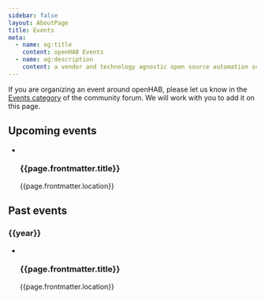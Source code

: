 ```yaml
---
sidebar: false
layout: AboutPage
title: Events
meta:
  - name: og:title
    content: openHAB Events
  - name: og:description
    content: a vendor and technology agnostic open source automation software for your home
---
```


If you are organizing an event around openHAB, please let us know in the [Events category](https://community.openhab.org/c/organisation/events) of the community forum. We will work with you to add it on this page.


<div class="events-block">
  <h2>Upcoming events</h2>

  <ul class="event-list">
    <li v-for="page in $site.pages.filter((p) => p.frontmatter.layout === 'Event' &&
                (p.frontmatter.end_date) ? new Date(p.frontmatter.end_date) >= new Date() : new Date(p.frontmatter.date) >= new Date())
            .sort((e1,e2) => new Date(e1.frontmatter.date) > new Date(e2.frontmatter.date))" class="event">
      <div class="calendar"><calendar-icon :date="page.frontmatter.date" :end-date="page.frontmatter.end_date"></calendar-icon></div>
      <a :href="page.frontmatter.link" target="_blank" class="event-link"><img class="event-image" :src="page.frontmatter.event_image || '/openhab-logo.png'" /></a>
      <div class="event-info">
        <a :href="page.frontmatter.link" target="_blank"><h3 class="event-title">{{page.frontmatter.title}}</h3></a>
        <div class="event-location">{{page.frontmatter.location}}</div>
        <p v-html="page.excerpt || page.frontmatter.abstract"></p>
      </div>
    </li>
  </ul>
</div>


<div class="events-block">
  <h2>Past events</h2>

  <div v-for="year in [2018]"> <!-- don't forget to add previous years :) -->
    <h3>{{year}}</h3>
    <ul class="event-list">
      <li v-for="page in $site.pages.filter((p) => p.frontmatter.layout === 'Event' && new Date(p.frontmatter.date).getFullYear() === year &&
                  ((p.frontmatter.end_date) ? new Date(p.frontmatter.end_date) < new Date() : new Date(p.frontmatter.date) < new Date()))
              .sort((e1,e2) => new Date(e1.frontmatter.date) < new Date(e2.frontmatter.date))" class="event">
        <div class="calendar"><calendar-icon :date="page.frontmatter.date" :end-date="page.frontmatter.end_date"></calendar-icon></div>
        <a :href="page.frontmatter.link" target="_blank" class="event-link"><img class="event-image" :src="page.frontmatter.event_image || '/openhab-logo.png'" /></a>
        <div class="event-info">
          <a :href="page.frontmatter.link" target="_blank"><h3 class="event-title">{{page.frontmatter.title}}</h3></a>
          <div class="event-location">{{page.frontmatter.location}}</div>
          <p v-html="page.excerpt || page.frontmatter.abstract"></p>
        </div>
      </li>
    </ul>
  </div>
</div>

<style lang="stylus">
.event-list
  list-style none
  .event
    clear both
    display flex
    margin-bottom 2rem
    .event-link
      display flex
      height 8rem
      width 128px
      margin-right 2rem
    .event-image
      max-height 8em
      max-width 8em
      margin-left 1rem
      margin-right 1rem
      object-fit contain
    .event-info
      margin-left 1rem
      .event-title
        margin-bottom 0
        font-family 'Open Sans', sans-serif
      .event-location
        font-family 'Open Sans', sans-serif
        font-weight bold

@media (max-width 719px)
  .event
    flex-wrap wrap

</style>